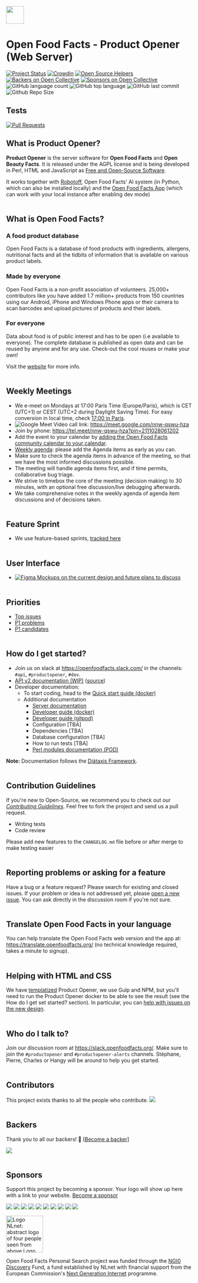<picture>
  <source media="(prefers-color-scheme: dark)" srcset="https://static.openfoodfacts.org/images/logos/off-logo-horizontal-dark.png?refresh_github_cache=1">
  <source media="(prefers-color-scheme: light)" srcset="https://static.openfoodfacts.org/images/logos/off-logo-horizontal-light.png?refresh_github_cache=1">
  <img height="48" src="https://static.openfoodfacts.org/images/logos/off-logo-horizontal-light.svg"/>
</picture>


# Open Food Facts - Product Opener (Web Server)

[![Project Status](http://opensource.box.com/badges/active.svg)](http://opensource.box.com/badges)
[![Crowdin](https://d322cqt584bo4o.cloudfront.net/openfoodfacts/localized.svg)](https://translate.openfoodfacts.org/)
[![Open Source Helpers](https://www.codetriage.com/openfoodfacts/openfoodfacts-server/badges/users.svg)](https://www.codetriage.com/openfoodfacts/openfoodfacts-server)
[![Backers on Open Collective](https://opencollective.com/openfoodfacts-server/backers/badge.svg)](#backers)
[![Sponsors on Open Collective](https://opencollective.com/openfoodfacts-server/sponsors/badge.svg)](#sponsors)
![GitHub language count](https://img.shields.io/github/languages/count/openfoodfacts/openfoodfacts-server)
![GitHub top language](https://img.shields.io/github/languages/top/openfoodfacts/openfoodfacts-server)
![GitHub last commit](https://img.shields.io/github/last-commit/openfoodfacts/openfoodfacts-server)
![Github Repo Size](https://img.shields.io/github/repo-size/openfoodfacts/openfoodfacts-server)

## Tests

[![Pull Requests](https://github.com/openfoodfacts/openfoodfacts-server/actions/workflows/pull_request.yml/badge.svg)](https://github.com/openfoodfacts/openfoodfacts-server/actions/workflows/pull_request.yml)

## What is Product Opener?

**Product Opener** is the server software for **Open Food Facts** and **Open Beauty Facts**. It is released under the AGPL license and is being developed in Perl, HTML and JavaScript as [Free and Open-Source Software](https://en.wikipedia.org/wiki/Free_and_open-source_software).

It works together with [Robotoff](https://github.com/openfoodfacts/robotoff), Open Food Facts' AI system (in Python, which can also be installed locally) and the [Open Food Facts App](https://github.com/openfoodfacts/smooth-app) (which can work with your local instance after enabling dev mode)
<br><br>
## What is Open Food Facts?

### A food product database

Open Food Facts is a database of food products with ingredients, allergens, nutritional facts and all the tidbits of information that is available on various product labels.

### Made by everyone

Open Food Facts is a non-profit association of volunteers. 25,000+ contributors like you have added 1.7 million+ products from 150 countries using our Android, iPhone and Windows Phone apps or their camera to scan barcodes and upload pictures of products and their labels.

### For everyone

Data about food is of public interest and has to be open (i.e available to everyone). The complete database is published as open data and can be reused by anyone and for any use. Check-out the cool reuses or make your own!


Visit the [website](https://world.openfoodfacts.org) for more info.
<br><br>
## Weekly Meetings

- We e-meet on Mondays at 17:00 Paris Time (Europe/Paris), which is CET (UTC+1) or CEST (UTC+2 during Daylight Saving Time). For easy conversion in local time, check [17:00 in Paris](https://time.is/1700_in_Paris).
- ![Google Meet](https://img.shields.io/badge/Google%20Meet-00897B?logo=google-meet&logoColor=white) Video call link: https://meet.google.com/nnw-qswu-hza
- Join by phone: https://tel.meet/nnw-qswu-hza?pin=2111028061202
- Add the event to your calendar by [adding the Open Food Facts community calendar to your calendar](https://wiki.openfoodfacts.org/Events).
- [Weekly agenda](https://drive.google.com/open?id=1LL8-aiSF482xaJ1o0AKmhXB5QWfVE0_jzvYakq3VXys): please add the Agenda items as early as you can. 
- Make sure to check the agenda items in advance of the meeting, so that we have the most informed discussions possible. 
- The meeting will handle agenda items first, and if time permits, collaborative bug triage.
- We strive to timebox the core of the meeting (decision making) to 30 minutes, with an optional free discussion/live debugging afterwards.
- We take comprehensive notes in the weekly agenda of agenda item discussions and of decisions taken.
<br><br>
## Feature Sprint 
- We use feature-based sprints, [tracked here](https://github.com/orgs/openfoodfacts/projects/32)
<br><br>
## User Interface
-  [![Figma](https://img.shields.io/badge/figma-%23F24E1E.svg?logo=figma&logoColor=white) Mockups on the current design and future plans to discuss](https://www.figma.com/file/Qg9URUyrjHgYmnDHXRsTTB/New-website-design-(2022)-(Quentin)?t=00ZMlgxe590W8TRY-0)
<br><br>
## Priorities
- [Top issues](https://github.com/openfoodfacts/openfoodfacts-server/issues/7374)
- [P1 problems](https://github.com/openfoodfacts/openfoodfacts-server/labels/P0,P1)
- [P1 candidates](https://github.com/openfoodfacts/openfoodfacts-server/labels/P1%20candidate)
<br><br>
## How do I get started?
- Join us on slack at <https://openfoodfacts.slack.com/> in the channels: `#api`, `#productopener`, `#dev`.
- [API v2 documentation (WIP)](https://openfoodfacts.github.io/openfoodfacts-server/api/ref-v2/) ([source](https://github.com/openfoodfacts/openfoodfacts-server/tree/main/docs/api/ref/api.yml))
- Developer documentation:
  - To start coding, head to the [Quick start guide (docker)](./docs/dev/how-to-quick-start-guide.md)
  - Additional documentation
    - [Server documentation](https://openfoodfacts.github.io/openfoodfacts-server/)
    - [Developer guide (docker)](./docs/dev/how-to-develop-using-docker.md)
    - [Developer guide (gitpod)](./docs/dev/how-to-use-gitpod.md)
    - Configuration [TBA]
    - Dependencies [TBA]
    - Database configuration [TBA]
    - How to run tests [TBA]
    - [Perl modules documentation (POD)](https://openfoodfacts.github.io/dev/ref-perl/)


**Note:** Documentation follows the [Diátaxis Framework](https://diataxis.fr/).
<br><br>
## Contribution Guidelines

If you're new to Open-Source, we recommend you to check out our [_Contributing Guidelines_](https://github.com/openfoodfacts/openfoodfacts-server/blob/master/CONTRIBUTING.md). Feel free to fork the project and send us a pull request.

- Writing tests
- Code review

Please add new features to the `CHANGELOG.md` file before or after merge to make testing easier
<br><br>
## Reporting problems or asking for a feature

Have a bug or a feature request? Please search for existing and closed issues. If your problem or idea is not addressed yet, please [open a new issue](https://github.com/openfoodfacts/openfoodfacts-server/issues). You can ask directly in the discussion room if you're not sure.
<br><br>
## Translate Open Food Facts in your language

You can help translate the Open Food Facts web version and the app at:
<https://translate.openfoodfacts.org/> (no technical knowledge required, takes a minute to signup).
<br><br>
## Helping with HTML and CSS

We have [templatized](https://github.com/openfoodfacts/openfoodfacts-server/tree/master/templates) Product Opener, we use Gulp and NPM, but you'll need to run the Product Opener docker to be able to see the result (see the How do I get set started? section).
In particular, you can [help with issues on the new design](https://github.com/openfoodfacts/openfoodfacts-server/issues?q=is%3Aissue+is%3Aopen+label%3A%22new+design%22).
<br><br>
## Who do I talk to?

Join our discussion room at <https://slack.openfoodfacts.org/>. Make sure to join the `#productopener` and `#productopener-alerts` channels. Stéphane, Pierre, Charles or Hangy will be around to help you get started.
<br><br>
## Contributors

This project exists thanks to all the people who contribute.
<a href="https://github.com/openfoodfacts/openfoodfacts-server/graphs/contributors"><img src="https://contrib.rocks/image?repo=openfoodfacts/openfoodfacts-server&columns=16" /></a>
<br><br>
## Backers

Thank you to all our backers! 🙏 [[Become a backer](https://opencollective.com/openfoodfacts-server#backer)]

<a href="https://opencollective.com/openfoodfacts-server#backers" target="_blank"><img src="https://opencollective.com/openfoodfacts-server/backers.svg?width=890"></a>
<br><br>
## Sponsors

Support this project by becoming a sponsor. Your logo will show up here with a link to your website. [Become a sponsor](https://opencollective.com/openfoodfacts-server#sponsor)

<a href="https://opencollective.com/openfoodfacts-server/sponsor/0/website" target="_blank"><img src="https://opencollective.com/openfoodfacts-server/sponsor/0/avatar.svg"></a>
<a href="https://opencollective.com/openfoodfacts-server/sponsor/1/website" target="_blank"><img src="https://opencollective.com/openfoodfacts-server/sponsor/1/avatar.svg"></a>
<a href="https://opencollective.com/openfoodfacts-server/sponsor/2/website" target="_blank"><img src="https://opencollective.com/openfoodfacts-server/sponsor/2/avatar.svg"></a>
<a href="https://opencollective.com/openfoodfacts-server/sponsor/3/website" target="_blank"><img src="https://opencollective.com/openfoodfacts-server/sponsor/3/avatar.svg"></a>
<a href="https://opencollective.com/openfoodfacts-server/sponsor/4/website" target="_blank"><img src="https://opencollective.com/openfoodfacts-server/sponsor/4/avatar.svg"></a>
<a href="https://opencollective.com/openfoodfacts-server/sponsor/5/website" target="_blank"><img src="https://opencollective.com/openfoodfacts-server/sponsor/5/avatar.svg"></a>
<a href="https://opencollective.com/openfoodfacts-server/sponsor/6/website" target="_blank"><img src="https://opencollective.com/openfoodfacts-server/sponsor/6/avatar.svg"></a>
<a href="https://opencollective.com/openfoodfacts-server/sponsor/7/website" target="_blank"><img src="https://opencollective.com/openfoodfacts-server/sponsor/7/avatar.svg"></a>
<a href="https://opencollective.com/openfoodfacts-server/sponsor/8/website" target="_blank"><img src="https://opencollective.com/openfoodfacts-server/sponsor/8/avatar.svg"></a>
<a href="https://opencollective.com/openfoodfacts-server/sponsor/9/website" target="_blank"><img src="https://opencollective.com/openfoodfacts-server/sponsor/9/avatar.svg"></a>

<a href="https://nlnet.nl/"><img style="height:100px" src="https://static.openfoodfacts.org/images/misc/nlnet_logo.svg" alt="Logo NLnet: abstract logo of four people seen from above Logo NGI Zero: letterlogo shaped like a tag"></a>

Open Food Facts Personal Search project was funded through the <a href="https://nlnet.nl/discovery/">NGI0 Discovery</a> Fund,
a fund established by NLnet with financial support from the European Commission's <a href="https://ngi.eu">Next Generation Internet</a> programme.
